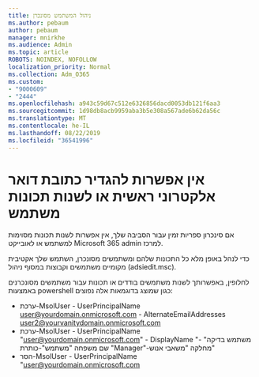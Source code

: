 ```yaml
---
title: ניהול המשתמש מסונכרן
ms.author: pebaum
author: pebaum
manager: mnirkhe
ms.audience: Admin
ms.topic: article
ROBOTS: NOINDEX, NOFOLLOW
localization_priority: Normal
ms.collection: Adm_O365
ms.custom:
- "9000609"
- "2444"
ms.openlocfilehash: a943c59d67c512e6326856dacd0053db121f6aa3
ms.sourcegitcommit: 1d98db8acb9959aba3b5e308a567ade6b62da56c
ms.translationtype: MT
ms.contentlocale: he-IL
ms.lasthandoff: 08/22/2019
ms.locfileid: "36541996"
---
```

# <a name="unable-to-set-primary-email-address-or-change-user-attributes"></a>אין אפשרות להגדיר כתובת דואר אלקטרוני ראשית או לשנות תכונות משתמש

אם סינכרון ספריות זמין עבור הסביבה שלך, אין אפשרות לשנות תכונות מסוימות למשתמש או לאובייקט Microsoft 365 admin למרכז.

כדי לנהל באופן מלא כל התכונות שלהם ומשתמשים מסונכרן, השתמש שלך אקטיבית מקומיים משתמשים וקבוצות במסוף ניהול (adsiedit.msc).  

לחלופין, באפשרותך לשנות משתמשים בודדים או תכונות עבור משתמשים מסונכרנים באמצעות powershell כגון שמוצג בדוגמאות אלה נפוצים: 
- ערכת-MsolUser - UserPrincipalName user@yourdomain.onmicrosoft.com - AlternateEmailAddresses user2@yourvanitydomain.onmicrosoft.com
- ערכת-MsolUser - UserPrincipalName "user@yourdomain.onmicrosoft.com" - DisplayName "משתמש בדיקה" - שם משפחה "משתמש"-כותרת "Manager"-מחלקה "משאבי אנוש"
- הסר-MsolUser - UserPrincipalName "user@yourdomain.onmicrosoft.com